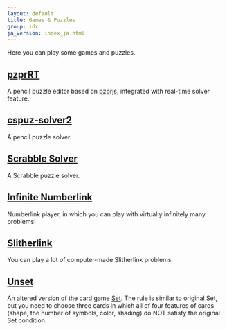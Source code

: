 ```yaml
---
layout: default
title: Games & Puzzles
group: idx
ja_version: index_ja.html
---
```

Here you can play some games and puzzles.

## [pzprRT](../pzprrt/index.html)

A pencil puzzle editor based on [pzprjs](https://github.com/robx/pzprjs/), integrated with real-time solver feature.

## [cspuz-solver2](cspuz-solver2/index.html)

A pencil puzzle solver.

## [Scrabble Solver](scrabble-solver/index.html)

A Scrabble puzzle solver.

## [Infinite Numberlink](infinite_numberlink/index.html)

Numberlink player, in which you can play with virtually infinitely many problems!

## [Slitherlink](../slitherlink/index.html)

You can play a lot of computer-made Slitherlink problems.

## [Unset](unset/index.html)

An altered version of the card game [Set](https://en.wikipedia.org/wiki/Set_(game)).
The rule is similar to original Set, but you need to choose three cards in which all of four features of cards (shape, the number of symbols, color, shading) do NOT satisfy the original Set condition.
